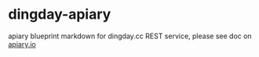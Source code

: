 dingday-apiary
==============

apiary blueprint markdown for dingday.cc REST service, please see doc on [apiary.io](http://docs.dingday.apiary.io/)
